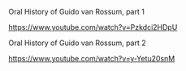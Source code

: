 Oral History of Guido van Rossum, part 1

https://www.youtube.com/watch?v=Pzkdci2HDpU

Oral History of Guido van Rossum, part 2

https://www.youtube.com/watch?v=y-Yetu20snM
